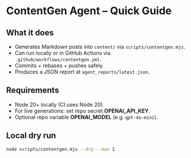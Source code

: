 # ContentGen Agent – Quick Guide

## What it does
- Generates Markdown posts into `content/` via `scripts/contentgen.mjs`.
- Can run locally or in GitHub Actions via `.github/workflows/contentgen.yml`.
- Commits + rebases + pushes safely.
- Produces a JSON report at `agent_reports/latest.json`.

## Requirements
- Node 20+ locally (CI uses Node 20).
- For live generations: set repo secret **OPENAI_API_KEY**.
- Optional repo variable **OPENAI_MODEL** (e.g. `gpt-4o-mini`).

## Local dry run
```bash
node scripts/contentgen.mjs --dry --max 1
